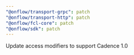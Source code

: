 ```yaml
---
"@onflow/transport-grpc": patch
"@onflow/transport-http": patch
"@onflow/fcl-core": patch
"@onflow/sdk": patch
---
```


Update access modifiers to support Cadence 1.0
